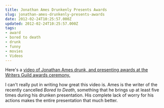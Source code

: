 ```yaml
---
title: Jonathan Ames Drunkenly Presents Awards
slug: jonathan-ames-drunkenly-presents-awards
date: 2012-02-24T10:25:57.000Z
updated: 2012-02-24T10:25:57.000Z
tags:
- award
- bored to death
- drunk
- funny
- movies
- Videos
---
```


Here's a <a href='http://splitsider.com/2012/02/jonathan-ames-makes-every-other-wga-awards-presenter-look-very-boring'>video of Jonathan Ames drunk, and presenting awards at the Writers Guild awards ceremony.</a>  

I can't really put in writing how great this video is.  Ames is the writer of the recently cancelled <i>Bored to Death</i>, something that he brings up at least five times during his drunken presentation.  His complete lack of worry for his actions makes the entire presentation that much better.
